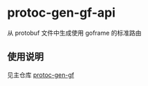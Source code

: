 # protoc-gen-gf-api
从 protobuf 文件中生成使用 goframe 的标准路由

## 使用说明
见主仓库 [protoc-gen-gf](https://github.com/zcyc/protoc-gen-gf)